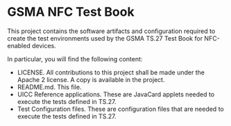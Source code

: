 # GSMA NFC Test Book

This project contains the software artifacts and configuration required to create the test environments
used by the GSMA TS.27 Test Book for NFC-enabled devices.

In particular, you will find the following content:

- LICENSE. All contributions to this project shall be made under the Apache 2 license. A copy is available in the project.
- README.md. This file.
- UICC Reference applications. These are JavaCard applets needed to execute the tests defined in TS.27.
- Test Configuration files. These are configuration files that are needed to execute the tests defined in TS.27.
